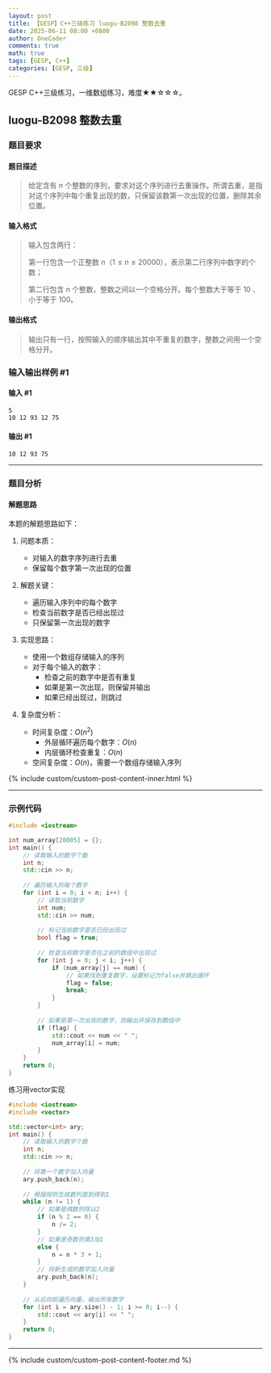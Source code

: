 ```yaml
---
layout: post
title: 【GESP】C++三级练习 luogu-B2098 整数去重
date: 2025-06-11 08:00 +0800
author: OneCoder
comments: true
math: true
tags: [GESP, C++]
categories: [GESP, 三级]
---
```

GESP C++三级练习，一维数组练习，难度★★☆☆☆。

<!--more-->

## luogu-B2098 整数去重

### 题目要求

#### 题目描述

>给定含有 $n$ 个整数的序列，要求对这个序列进行去重操作。所谓去重，是指对这个序列中每个重复出现的数，只保留该数第一次出现的位置，删除其余位置。

#### 输入格式

>输入包含两行：
>
>第一行包含一个正整数 $n$（$1 \le n \le 20000$），表示第二行序列中数字的个数；
>
>第二行包含 $n$ 个整数，整数之间以一个空格分开。每个整数大于等于 $10$ 、小于等于 $100$。

#### 输出格式

>输出只有一行，按照输入的顺序输出其中不重复的数字，整数之间用一个空格分开。

### 输入输出样例 #1

#### 输入 #1

```plaintext
5
10 12 93 12 75
```

#### 输出 #1

```plaintext
10 12 93 75
```

---

### 题目分析

#### 解题思路

本题的解题思路如下：

1. 问题本质：
   - 对输入的数字序列进行去重
   - 保留每个数字第一次出现的位置

2. 解题关键：
   - 遍历输入序列中的每个数字
   - 检查当前数字是否已经出现过
   - 只保留第一次出现的数字

3. 实现思路：
   - 使用一个数组存储输入的序列
   - 对于每个输入的数字：
     - 检查之前的数字中是否有重复
     - 如果是第一次出现，则保留并输出
     - 如果已经出现过，则跳过

4. 复杂度分析：
   - 时间复杂度：$O(n^2)$
     - 外层循环遍历每个数字：$O(n)$
     - 内层循环检查重复：$O(n)$
   - 空间复杂度：$O(n)$，需要一个数组存储输入序列

{% include custom/custom-post-content-inner.html %}

---

### 示例代码

```cpp
#include <iostream>

int num_array[20005] = {};
int main() {
    // 读取输入的数字个数
    int n;
    std::cin >> n;
    
    // 遍历输入的每个数字
    for (int i = 0; i < n; i++) {
        // 读取当前数字
        int num;
        std::cin >> num;
        
        // 标记当前数字是否已经出现过
        bool flag = true;
        
        // 检查当前数字是否在之前的数组中出现过
        for (int j = 0; j < i; j++) {
            if (num_array[j] == num) {
                // 如果找到重复数字，设置标记为false并跳出循环
                flag = false;
                break;
            }
        }
        
        // 如果是第一次出现的数字，则输出并保存到数组中
        if (flag) {
            std::cout << num << " ";
            num_array[i] = num;
        }
    }
    return 0;
}
```

练习用vector实现

```cpp
#include <iostream>
#include <vector>

std::vector<int> ary;
int main() {
    // 读取输入的数字个数
    int n;
    std::cin >> n;
    
    // 将第一个数字加入向量
    ary.push_back(n);
    
    // 根据规则生成数列直到得到1
    while (n != 1) {
        // 如果是偶数则除以2
        if (n % 2 == 0) {
            n /= 2;
        } 
        // 如果是奇数则乘3加1
        else {
            n = n * 3 + 1;
        }
        // 将新生成的数字加入向量
        ary.push_back(n);
    }
    
    // 从后向前遍历向量，输出所有数字
    for (int i = ary.size() - 1; i >= 0; i--) {
        std::cout << ary[i] << " ";
    }
    return 0;
}
```

---

{% include custom/custom-post-content-footer.md %}
